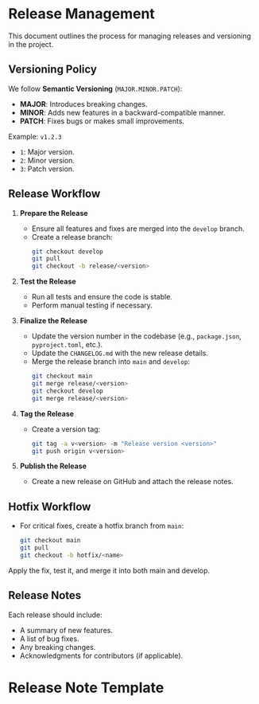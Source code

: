 # Release Management

This document outlines the process for managing releases and versioning in the project.

## Versioning Policy
We follow **Semantic Versioning** (`MAJOR.MINOR.PATCH`):
- **MAJOR**: Introduces breaking changes.
- **MINOR**: Adds new features in a backward-compatible manner.
- **PATCH**: Fixes bugs or makes small improvements.

Example: `v1.2.3`
- `1`: Major version.
- `2`: Minor version.
- `3`: Patch version.

## Release Workflow
1. **Prepare the Release**
   - Ensure all features and fixes are merged into the `develop` branch.
   - Create a release branch:
     ```bash
     git checkout develop
     git pull
     git checkout -b release/<version>
     ```

2. **Test the Release**
   - Run all tests and ensure the code is stable.
   - Perform manual testing if necessary.

3. **Finalize the Release**
   - Update the version number in the codebase (e.g., `package.json`, `pyproject.toml`, etc.).
   - Update the `CHANGELOG.md` with the new release details.
   - Merge the release branch into `main` and `develop`:
     ```bash
     git checkout main
     git merge release/<version>
     git checkout develop
     git merge release/<version>
     ```

4. **Tag the Release**
   - Create a version tag:
     ```bash
     git tag -a v<version> -m "Release version <version>"
     git push origin v<version>
     ```

5. **Publish the Release**
   - Create a new release on GitHub and attach the release notes.

## Hotfix Workflow
- For critical fixes, create a hotfix branch from `main`:
  ```bash
  git checkout main
  git pull
  git checkout -b hotfix/<name>
  ```
Apply the fix, test it, and merge it into both main and develop.

## Release Notes
Each release should include:

- A summary of new features.
- A list of bug fixes.
- Any breaking changes.
- Acknowledgments for contributors (if applicable).

# Release Note Template

